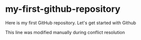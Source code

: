 # my-first-github-repository
Here is my first GitHub repository. Let's get started with Github

This line was modified manually during conflict resolution